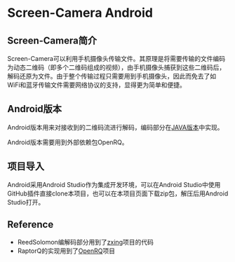 # Screen-Camera Android
## Screen-Camera简介
Screen-Camera可以利用手机摄像头传输文件。其原理是将需要传输的文件编码为动态二维码（即多个二维码组成的视频），由手机摄像头捕获到这些二维码后，解码还原为文件。由于整个传输过程只需要用到手机摄像头，因此而免去了如WiFi和蓝牙传输文件需要网络协议的支持，显得更为简单和便捷。
## Android版本
Android版本用来对接收到的二维码流进行解码，编码部分在[JAVA版本]中实现。

Android版本需要用到外部依赖包OpenRQ。
## 项目导入
Android采用Android Studio作为集成开发环境，可以在Android Studio中使用GitHub插件直接clone本项目，也可以在本项目页面下载zip包，解压后用Android Studio打开。

## Reference
- ReedSolomon编解码部分用到了[zxing]项目的代码
- RaptorQ的实现用到了[OpenRQ]项目

[JAVA版本]:https://github.com/zhantong1994/screen-camera-java
[zxing]:https://github.com/zxing/zxing
[OpenRQ]:https://github.com/openrq-team/OpenRQ
